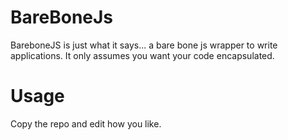 # BareBoneJs

BareboneJS is just what it says... a bare bone js wrapper to write applications. It only assumes you want your code encapsulated.

Usage
=====
Copy the repo and edit how you like.